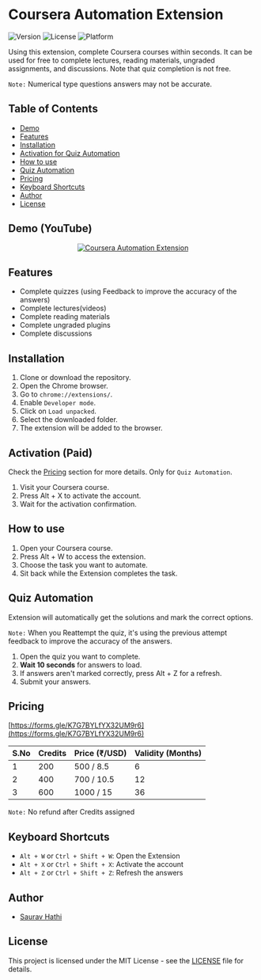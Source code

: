 # Coursera Automation Extension 
![Version](https://img.shields.io/badge/version-1.2.11-blue) 
![License](https://img.shields.io/badge/license-MIT-green) 
![Platform](https://img.shields.io/badge/platform-Chrome-blue)

Using this extension, complete Coursera courses within seconds. It can be used for free to complete lectures, reading materials, ungraded assignments, and discussions. Note that quiz completion is not free.

`Note:` Numerical type questions answers may not be accurate.

## Table of Contents
- [Demo](#demo)
- [Features](#features)
- [Installation](#installation)
- [Activation for Quiz Automation](#activation-paid)
- [How to use](#how-to-use)
- [Quiz Automation](#quiz-automation)
- [Pricing](#pricing)
- [Keyboard Shortcuts](#keyboard-shortcuts)
- [Author](#author)
- [License](#license)

## Demo (YouTube)

<div align="center">
  <a href="https://youtu.be/jKkWUVLRLnE"><img src="https://i.ytimg.com/vi/jKkWUVLRLnE/hqdefault.jpg" alt="Coursera Automation Extension"></a>
</div>

## Features

- Complete quizzes (using Feedback to improve the accuracy of the answers)
- Complete lectures(videos)
- Complete reading materials
- Complete ungraded plugins
- Complete discussions

## Installation

1. Clone or download the repository.
2. Open the Chrome browser.
3. Go to `chrome://extensions/`.
4. Enable `Developer mode`.
5. Click on `Load unpacked`.
6. Select the downloaded folder.
7. The extension will be added to the browser.

## Activation (Paid)

Check the [Pricing](#pricing) section for more details.
Only for `Quiz Automation`.

1. Visit your Coursera course.
2. Press Alt + X to activate the account.
3. Wait for the activation confirmation.

## How to use

1. Open your Coursera course.
2. Press Alt + W to access the extension.
3. Choose the task you want to automate.
4. Sit back while the Extension completes the task.

## Quiz Automation

Extension will automatically get the solutions and mark the correct options.

`Note:` When you Reattempt the quiz, it's using the previous attempt feedback to improve the accuracy of the answers.

1. Open the quiz you want to complete.
2. **Wait 10 seconds** for answers to load.
3. If answers aren't marked correctly, press Alt + Z for a refresh.
4. Submit your answers.

## Pricing

[https://forms.gle/K7G7BYLfYX32UM9r6](https://forms.gle/K7G7BYLfYX32UM9r6)

| S.No | Credits | Price (₹/USD)     | Validity (Months) |
|------|---------|-------------------|--------------------|
| 1    | 200     | 500 / 8.5         | 6                  |
| 2    | 400     | 700 / 10.5        | 12                 |
| 3    | 600     | 1000 / 15         | 36                 |

`Note:` No refund after Credits assigned

## Keyboard Shortcuts

- `Alt + W` or `Ctrl + Shift + W`: Open the Extension
- `Alt + X` or `Ctrl + Shift + X`: Activate the account
- `Alt + Z` or `Ctrl + Shift + Z`: Refresh the answers

## Author

- [Saurav Hathi](https://github.com/sauravhathi)

## License

This project is licensed under the MIT License - see the [LICENSE](https://github.com/sauravhathi/coursera-automation-extension/blob/master/LICENSE) file for details.
